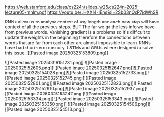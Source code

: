 https://web.stanford.edu/class/cs224n/slides_w25/cs224n-2025-lecture05-rnnlm.pdf
https://youtu.be/LHXXI4-IEns?si=2Sb03nQcP7jdWhSR

RNNs allow us to analyse context of any length and each new step will have context of all the previous steps. 
BUT
The far we go the less info we have from previous words. Vanishing gradient is a problems so it's difficult to update the weights in the beginning therefore the connections between words that are far from each other are almost impossible to learn. RNNs have bad short-term memory. LSTMs and GRUs where designed to solve this issue.
![[Pasted image 20250325153809.png]]


![[Pasted image 20250319151231.png]]
![[Pasted image 20250325152605.png]]![[Pasted image 20250325152647.png]]![[Pasted image 20250325154028.png]]![[Pasted image 20250325152733.png]]![[Pasted image 20250325152745.png]]![[Pasted image 20250325152801.png]]![[Pasted image 20250325152823.png]]![[Pasted image 20250325152910.png]]![[Pasted image 20250325152937.png]]![[Pasted image 20250325153247.png]]![[Pasted image 20250325153334.png]]![[Pasted image 20250325153343.png]]![[Pasted image 20250325153350.png]]
![[Pasted image 20250325154506.png]]![[Pasted image 20250325154513.png]]